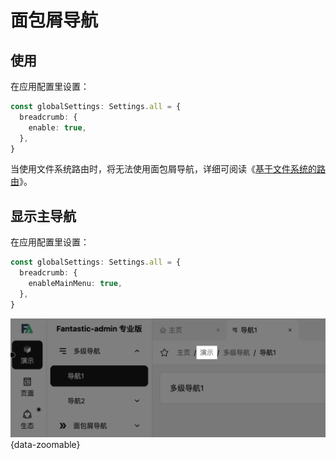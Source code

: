 # 面包屑导航

## 使用

在应用配置里设置：

```ts {2-4}
const globalSettings: Settings.all = {
  breadcrumb: {
    enable: true,
  },
}
```

当使用文件系统路由时，将无法使用面包屑导航，详细可阅读《[基于文件系统的路由](file-system-route)》。

## 显示主导航

在应用配置里设置：

```ts {2-4}
const globalSettings: Settings.all = {
  breadcrumb: {
    enableMainMenu: true,
  },
}
```

![](/breadcrumb-mainmenu.png){data-zoomable}